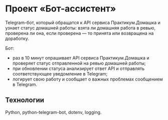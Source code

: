 # Проект «Бот-ассистент»
Telegram-бот, который обращатся к API сервиса Практикум.Домашка и узнает статус домашней работы: взята ли домашняя работа в ревью, проверена ли она, если проверена — то принята или возвращена на доработку.

Бот:
- раз в 10 минут опрашивает API сервиса Практикум.Домашка и проверяет статус отправленной на ревью домашней работы;
- при обновлении статуса анализирует ответ API и отправлять соответствующее уведомление в Telegram;
- логирует свою работу и сообщает о важных проблемах сообщением в Telegram.

## Технологии
Python, python-telegram-bot, dotenv, logging.
